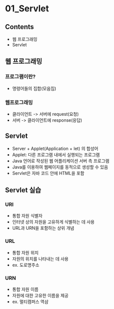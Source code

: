 # 01_Servlet

## Contents

* 웹 프로그래밍
* Servlet


## 웹 프로그래밍

### 프로그램이란?
* 명령어들의 집합(모음집)

### 웹프로그래밍
* 클라이언트 -> 서버에 request(요청)
* 서버 -> 클라이언트에 response(응답)

## Servlet

* Server + Applet(Application + let) 의 합성어
* Applet: 다른 프로그램 내에서 실행되는 프로그램
* Java 언어로 작성된 웹 어플리케이션 서버 측 프로그램
* Java를 이용하여 웹페이지를 동적으로 생성할 수 있음
* Servlet은 자바 코드 안에 HTML을 포함

## Servlet 실습
### URI
* 통합 자원 식별자
* 인터넷 상의 자원을 고유하게 식별하는 데 사용
* URL과 URN을 포함하는 상위 개념

### URL 
* 통합 자원 위치
* 자원의 위치를 나타내는 데 사용
* ex. 도로명주소

### URN
* 통합 자원 이름
* 자원에 대한 고유한 이름을 제공
* ex. 멀티캠퍼스 역삼 
